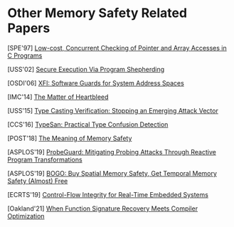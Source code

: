 # Other Memory Safety Related Papers

[SPE'97] [Low-cost, Concurrent Checking of Pointer and Array Accesses in C
Programs](http://citeseerx.ist.psu.edu/viewdoc/download?doi=10.1.1.17.267&rep=rep1&type=pdf)

[USS'02] [Secure Execution Via Program
Shepherding](http://groups.csail.mit.edu/commit/papers/02/RIO-security-usenix.pdf) 

[OSDI'06]
[XFI: Software Guards for System Address Spaces](https://www.usenix.org/legacy/event/osdi06/tech/full_papers/erlingsson/erlingsson.pdf) 

[IMC'14] [The Matter of
Heartbleed](https://jhalderm.com/pub/papers/heartbleed-imc14.pdf)

[USS'15] [Type Casting Verification: Stopping an Emerging Attack
Vector](https://www.usenix.org/system/files/conference/usenixsecurity15/sec15-paper-lee.pdf)

[CCS'16] [TypeSan: Practical Type Confusion
Detection](https://nebelwelt.net/publications/files/16CCS2.pdf) 

[POST'18] [The Meaning of Memory
Safety](https://www.researchgate.net/publication/324515880_The_Meaning_of_Memory_Safety)

[ASPLOS'19] [ProbeGuard: Mitigating Probing Attacks Through Reactive Program
Transformations](https://www.cs.vu.nl/~herbertb/download/papers/probeguard_asplos19.pdf)

[ASPLOS'19] [BOGO: Buy Spatial Memory Safety, Get Temporal Memory Safety (Almost)
Free](http://people.cs.vt.edu/~dongyoon/papers/ASPLOS-19-BOGO.pdf) 

[ECRTS'19] [Control-Flow Integrity for Real-Time Embedded
Systems](http://drops.dagstuhl.de/opus/volltexte/2019/10739/pdf/LIPIcs-ECRTS-2019-2.pdf)

[Oakland'21] [When Function Signature Recovery Meets Compiler
Optimization](https://www.computer.org/csdl/pds/api/csdl/proceedings/download-article/1mbmHtHLPAA/pdf)
